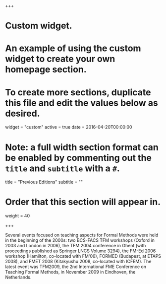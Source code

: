 +++
# Custom widget.
# An example of using the custom widget to create your own homepage section.
# To create more sections, duplicate this file and edit the values below as desired.
widget = "custom"
active = true
date = 2016-04-20T00:00:00

# Note: a full width section format can be enabled by commenting out the `title` and `subtitle` with a `#`.
title = "Previous Editions"
subtitle = ""

# Order that this section will appear in.
weight = 40

+++

Several events focused on teaching aspects for Formal Methods were held in the beginning of the 2000s: two BCS-FACS TFM workshops (Oxford in 2003 and London in 2006), the TFM 2004 conference in Ghent (with proceedings published as Springer LNCS Volume 3294), the FM-Ed 2006 workshop (Hamilton, co-located with FM'06), FORMED (Budapest, at ETAPS 2008), and FMET 2008 (Kitakyushu 2008, co-located with ICFEM). The latest event was TFM2009, the 2nd International FME Conference on Teaching Formal Methods, in November 2009 in Eindhoven, the Netherlands. 
